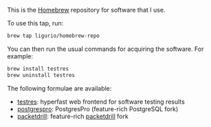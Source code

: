 This is the [Homebrew](https://brew.sh) repository for software that I use.

To use this tap, run:

```sh
brew tap ligurio/homebrew-repo
```

You can then run the usual commands for acquiring the software. For example:

```sh
brew install testres
brew uninstall testres
```

The following formulae are available:

- [testres](https://github.com/ligurio/testres): hyperfast web frontend for software testing results
- [postgrespro](https://github.com/postgrespro/postgrespro): PostgresPro (feature-rich PostgreSQL fork)
- [packetdrill](https://github.com/nplab/packetdrill): feature-rich [packetdrill](https://github.com/google/packetdrill) fork
